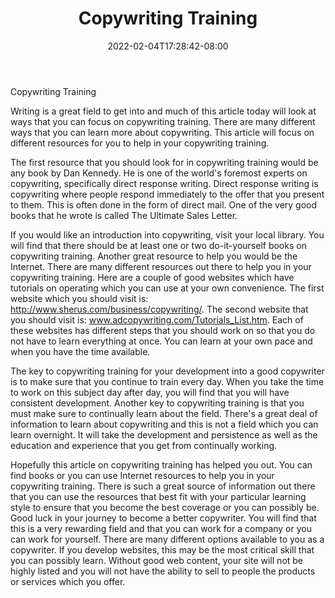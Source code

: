 ﻿---
title: "Copywriting Training"
date: 2022-02-04T17:28:42-08:00
description: "copywriting Tips for Web Success"
featured_image: "/images/copywriting.jpg"
tags: ["copywriting"]
---

Copywriting Training

Writing is a great field to get into and much of this article today will look at ways that you can focus on copywriting training. There are many different ways that you can learn more about copywriting.  This article will focus on different resources for you to help in your copywriting training.

The first resource that you should look for in copywriting training would be any book by Dan Kennedy.  He is one of the world's foremost experts on copywriting, specifically direct response writing.  Direct response writing is copywriting where people respond immediately to the offer that you present to them.  This is often done in the form of direct mail.  One of the very good books that he wrote is called The Ultimate Sales Letter. 

If you would like an introduction into copywriting, visit your local library.  You will find that there should be at least one or two do-it-yourself books on copywriting training.  Another great resource to help you would be the Internet.  There are many different resources out there to help you in your copywriting training.  Here are a couple of good websites which have tutorials on operating which you can use at your own convenience.  The first website which you should visit is: http://www.sherus.com/business/copywriting/. The second website that you should visit is: www.adcopywriting.com/Tutorials_List.htm. Each of these websites has different steps that you should work on so that you do not have to learn everything at once.  You can learn at your own pace and when you have the time available.

The key to copywriting training for your development into a good copywriter is to make sure that you continue to train every day.  When you take the time to work on this subject day after day, you will find that you will have consistent development.  Another key to copywriting training is that you must make sure to continually learn about the field.  There's a great deal of information to learn about copywriting and this is not a field which you can learn overnight.  It will take the development and persistence as well as the education and experience that you get from continually working.

Hopefully this article on copywriting training has helped you out.  You can find books or you can use Internet resources to help you in your copywriting training.  There is such a great source of information out there that you can use the resources that best fit with your particular learning style to ensure that you become the best coverage or you can possibly be.  Good luck in your journey to become a better copywriter.  You will find that this is a very rewarding field and that you can work for a company or you can work for yourself.  There are many different options available to you as a copywriter.  If you develop websites, this may be the most critical skill that you can possibly learn.  Without good web content, your site will not be highly listed and you will not have the ability to sell to people the products or services which you offer.


